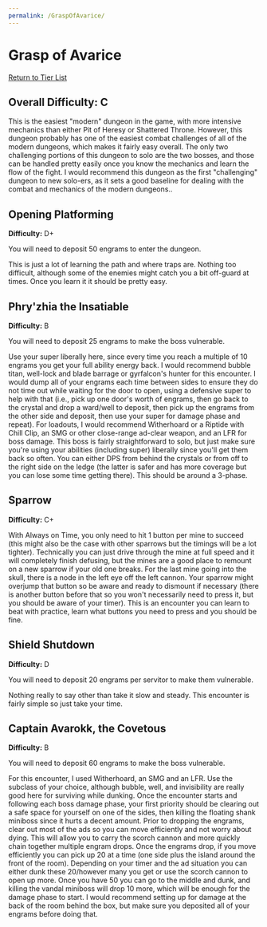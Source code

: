 ```yaml
---
permalink: /GraspOfAvarice/
---
```


# Grasp of Avarice

[Return to Tier List](https://nomentum66.github.io/)

## **Overall Difficulty:** C

This is the easiest "modern" dungeon in the game, with more intensive mechanics than either Pit of Heresy or Shattered Throne. However, this dungeon probably has one of the easiest combat challenges of all of the modern dungeons, which makes it fairly easy overall. The only two challenging portions of this dungeon to solo are the two bosses, and those can be handled pretty easily once you know the mechanics and learn the flow of the fight. I would recommend this dungeon as the first "challenging" dungeon to new solo-ers, as it sets a good baseline for dealing with the combat and mechanics of the modern dungeons..

## Opening Platforming
**Difficulty:** D+

You will need to deposit 50 engrams to enter the dungeon.

This is just a lot of learning the path and where traps are. Nothing too difficult, although some of the enemies might catch you a bit off-guard at times. Once you learn it it should be pretty easy.

## Phry'zhia the Insatiable
**Difficulty:** B

You will need to deposit 25 engrams to make the boss vulnerable.

Use your super liberally here, since every time you reach a multiple of 10 engrams you get your full ability energy back. I would recommend bubble titan, well-lock and blade barrage or gyrfalcon's hunter for this encounter. I would dump all of your engrams each time between sides to ensure they do not time out while waiting for the door to open, using a defensive super to help with that (i.e., pick up one door's worth of engrams, then go back to the crystal and drop a ward/well to deposit, then pick up the engrams from the other side and deposit, then use your super for damage phase and repeat). For loadouts, I would recommend Witherhoard or a Riptide with Chill Clip, an SMG or other close-range ad-clear weapon, and an LFR for boss damage. This boss is fairly straightforward to solo, but just make sure you're using your abilities (including super) liberally since you'll get them back so often. You can either DPS from behind the crystals or from off to the right side on the ledge (the latter is safer and has more coverage but you can lose some time getting there). This should be around a 3-phase.

## Sparrow
**Difficulty:** C+

With Always on Time, you only need to hit 1 button per mine to succeed (this might also be the case with other sparrows but the timings will be a lot tighter). Technically you can just drive through the mine at full speed and it will completely finish defusing, but the mines are a good place to remount on a new sparrow if your old one breaks. For the last mine going into the skull, there is a node in the left eye off the left cannon. Your sparrow might overjump that button so be aware and ready to dismount if necessary (there is another button before that so you won't necessarily need to press it, but you should be aware of your timer). This is an encounter you can learn to beat with practice, learn what buttons you need to press and you should be fine.

## Shield Shutdown
**Difficulty:** D

You will need to deposit 20 engrams per servitor to make them vulnerable.

Nothing really to say other than take it slow and steady. This encounter is fairly simple so just take your time.

## Captain Avarokk, the Covetous
**Difficulty:** B

You will need to deposit 60 engrams to make the boss vulnerable.

For this encounter, I used Witherhoard, an SMG and an LFR. Use the subclass of your choice, although bubble, well, and invisibility are really good here for surviving while dunking. Once the encounter starts and following each boss damage phase, your first priority should be clearing out a safe space for yourself on one of the sides, then killing the floating shank miniboss since it hurts a decent amount. Prior to dropping the engrams, clear out most of the ads so you can move efficiently and not worry about dying. This will allow you to carry the scorch cannon and more quickly chain together multiple engram drops. Once the engrams drop, if you move efficiently you can pick up 20 at a time (one side plus the island around the front of the room). Depending on your timer and the ad situation you can either dunk these 20/however many you get or use the scorch cannon to open up more. Once you have 50 you can go to the middle and dunk, and killing the vandal miniboss will drop 10 more, which will be enough for the damage phase to start. I would recommend setting up for damage at the back of the room behind the box, but make sure you deposited all of your engrams before doing that.
